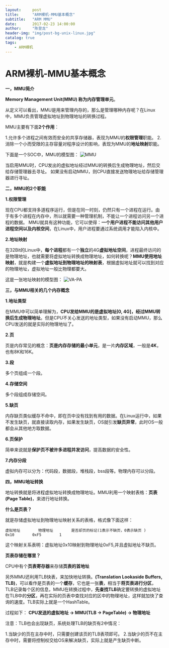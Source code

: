 ```yaml
---
layout:     post
title:      "ARM裸机-MMU基本概念"
subtitle:   "ARM MMU"
date:       2017-02-23 14:00:00
author:     "陈登龙"
header-img: "img/post-bg-unix-linux.jpg"
catalog: true
tags:
    - ARM裸机
---
```

 


# ARM裸机-MMU基本概念
 
 **一，MMU简介**
 
 **Memory Management Unit(MMU) 称为内存管理单元**。
 
 从定义可以看出，MMU是用来管理内存的，那么是管理哪种内存呢？在Linux中，MMU负责管理虚拟地址到物理地址的转换过程。
 
 MMU主要有下面**2个作用**：

 1.允许多个进程之间有效而安全的共享存储器，表现为MMU的**权限管理**职能。
 2.消除一个小而受限的主存容量对程序设计的影响，表现为MMU的**地址映射**职能。
 
 
 下面是一个SOC中，MMU的模型图：
 ![MMU][1]
 

当启用MMU时，CPU发出的虚拟地址经过MMU的转换后生成物理地址，然后交给存储管理器去寻址。
如果没有启动MMU，则CPU直接发送物理地址给存储管理器进行寻址。
 
 
 **二，MMU的2个职能**
 
**1.权限管理** 

现在CPU都支持多道程序运行，但是在同一时刻，仍然只有一个进程在运行。由于有多个进程在内存中，所以就需要一种管理机制，不能让一个进程访问另一个进程的数据。
MMU就具有这种功能，它可以使得：**一个用户进程不能访问其他用户进程空间以及内核空间**，在Linux中，用户进程要通过系统调用才能陷入内核中。
 
**2.地址映射**

在32Bit的Linux中，**每个进程**都有一个**独立**的4G**虚拟地址空间**，进程最终访问的是物理地址，也就需要将虚拟地址转换成物理地址，如何转换呢？**MMU使用地址映射**，就是构建一个**虚拟地址到物理地址的映射表**，根据虚拟地址就可以找到对应的物理地址，虚拟地址一般比物理都要大。

这是一张地址映射的模型图：
![VA-PA][2]
 
 
 
**三，与MMU相关的几个内存概念**

**1.地址类型**

在MMU中可以简单理解为，**CPU发给MMU的是虚拟地址[0, 4G]，经过MMU转换后生成物理地址**。但是CPU不关心发送的地址类型，如果没有启动MMU，那么CPU发送的就是实际的物理地址了。
 
 **2.页**
 
 页是内存常见的概念：**页是内存存储的最小单元**，是一片**内存区域**，一般是**4K**，也有8K和16K。
 
**3.段**

多个页组成一个段。

**4.存储空间**

多个段组成存储空间。
 
**5.缺页**

内存缺页类似缓存不命中，即在页中没有找到有用的数据。在Linux运行中，如果不发生缺页，就直接读取内存，如果发生缺页，OS就引发**缺页异常**，此时OS一般都会从其他地方取数据。

**6.页保护**

简单来说就是**保护页不被许多进程并发访问**，提高数据的安全性。

**7.内存分段**

虚拟内存可以分为：代码段，数据段，堆栈段，bss段等。物理内存可以分段。



**四，MMU地址转换**

地址转换就是将进程虚拟地址转换成物理地址。MMU利用一个映射表格：**页表(Page Table)**，来进行地址转换。

**什么是页表？**

就是存储虚拟地址到物理地址映射关系的表格，格式像下面这样：

``` 
虚拟地址		物理地址		是否却页的标记(1表示不缺页，0表示缺页 )
0x10		0xF5		1
```
这个映射关系表明：虚拟地址0x10映射到物理地址0xF5,并且虚拟地址不缺页。


**页表存储在哪里？**

CPU中有个**页表寄存器**来存储**页表的首地址**


另外MMU还利用TLB快表，来加快地址转换。**(Translation Lookaside Buffers, TLB)**，可以看作是页表的一个**缓存**，它也是一张**表**，相当于**将页表进行分区**，TLB记录每个区的信息，MMU在转换过程中，**先查找TLB**确定要转换的虚拟地址在TLB中的**分区**，再在实际的页表中查找对应的区中的物理地址，这样就加快了查询的速度。TLB实际上就是一个HashTable。

过程如下：
**CPU发送的虚拟地址 -> MMU(TLB -> PageTable) -> 物理地址**

注意：TLB也会出现缺页，系统处理TLB的缺页有2中情况：

1.当缺少的页在主存中时，只需要创建该页的TLB表项即可。
2.当缺少的页不在主存中时，需要将控制权交给OS来解决缺页，实际上就是产生缺页中断。





  [1]: https://cheng-zhi.github.io/img/post-2017-02-23-MMU.png
  [2]: https://cheng-zhi.github.io/img/post-2017-02-23-VA-PA.png

